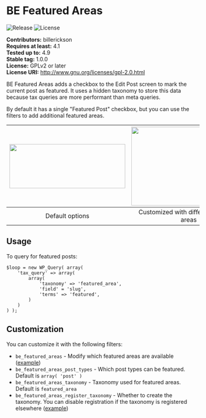 # BE Featured Areas #
![Release](https://img.shields.io/github/release/billerickson/be-featured-post-checkbox.svg) ![License](https://img.shields.io/badge/license-GPL--2.0%2B-red.svg?style=flat-square&maxAge=2592000)

**Contributors:** billerickson  
**Requires at least:** 4.1  
**Tested up to:** 4.9  
**Stable tag:** 1.0.0  
**License:** GPLv2 or later  
**License URI:** http://www.gnu.org/licenses/gpl-2.0.html

BE Featured Areas adds a checkbox to the Edit Post screen to mark the current post as featured. It uses a hidden taxonomy to store this data because tax queries are more performant than meta queries.

By default it has a single "Featured Post" checkbox, but you can use the filters to add additional featured areas.

|<img src="https://d3vv6lp55qjaqc.cloudfront.net/items/112I103t2p1J1R1x3E1m/Screen%20Shot%202018-07-19%20at%201.35.54%20PM.png?X-CloudApp-Visitor-Id=1470414&v=210c06c0" width="302" height="115" /> |  <img src="https://d3vv6lp55qjaqc.cloudfront.net/items/3M0w3e2b0x3O1V0d0w1c/Screen%20Shot%202018-07-19%20at%208.48.09%20AM.png?X-CloudApp-Visitor-Id=1470414&v=da7a66e1" width="299" height="205" /> |
|:---:|:---:|
|Default options|Customized with different featured areas|


## Usage ##

To query for featured posts:

```
$loop = new WP_Query( array(
	'tax_query' => array(
		array(
			'taxonomy' => 'featured_area',
			'field' = 'slug',
			'terms' => 'featured',
		)
	)
) );
```

## Customization ##

You can customize it with the following filters:

* `be_featured_areas` - Modify which featured areas are available ([example](https://gist.github.com/billerickson/60de534fb4424818a9c55af6be5917f3))
* `be_featured_areas_post_types` - Which post types can be featured. Default is `array( 'post' )`
* `be_featured_areas_taxonomy` - Taxonomy used for featured areas. Default is `featured_area`
* `be_featured_areas_register_taxonomy` - Whether to create the taxonomy. You can disable registration if the taxonomy is registered elsewhere ([example](https://gist.github.com/billerickson/819f70e593781a87eff018486a3946f4))
